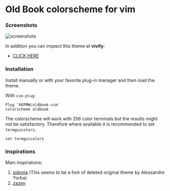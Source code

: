 # Old Book colorscheme for vim #

### Screenshots ###

![screenshots](https://i.imgur.com/9AAQ5Bn.png)

In addition you can inspect this theme at **vivify**:

* [CLICK HERE](http://bytefluent.com/vivify/index.php?remote=raw.githubusercontent.com%2FKKPMW%2Fsacredforest-vim%2Fmaster%2Fcolors%2Fsacredforest.vim)

### Installation ###

Install manually or with your favorite plug-in manager and then load the theme.

With `vim-plug`:

```VimL
Plug 'KKPMW/oldbook-vim'
colorscheme oldbook
```

The colorscheme will work with 256 color terminals but the results might
not be satisfactory. Therefore where available it is recommended to set `termguicolors`.

```VimL
set termguicolors
```

### Inspirations ###

Main inspirations:

1. [sidonia](https://github.com/tpozzi/Sidonia) (This seems to be a fork of deleted original theme by Alessandro Yorba)
2. [zazen](https://github.com/zaki/zazen)

